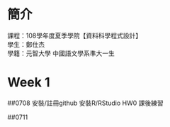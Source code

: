 ﻿# 簡介  
 課程：108學年度夏季學院【資料科學程式設計】  
 學生：鄭仕杰  
 學籍：元智大學 中國語文學系準大一生
# Week 1
 
 ##0708
 安裝/註冊github
 安裝R/RStudio
 HW0
 課後練習
 
 ##0711